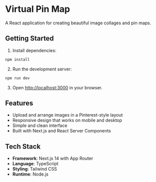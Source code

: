 # Virtual Pin Map

A React application for creating beautiful image collages and pin maps.

## Getting Started

1. Install dependencies:
```bash
npm install
```

2. Run the development server:
```bash
npm run dev
```

3. Open [http://localhost:3000](http://localhost:3000) in your browser.

## Features

- Upload and arrange images in a Pinterest-style layout
- Responsive design that works on mobile and desktop
- Simple and clean interface
- Built with Next.js and React Server Components

## Tech Stack

- **Framework**: Next.js 14 with App Router
- **Language**: TypeScript
- **Styling**: Tailwind CSS
- **Runtime**: Node.js
